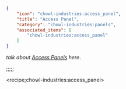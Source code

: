 ```json
{
    "icon": "chowl-industries:access_panel",
    "title": "Access Panel",
    "category": "chowl-industries:panels",
    "associated_items": [
        "chowl-industries:access_panel"
    ]
}
```

*talk about [Access Panels](^chowl-industries:panels/access_panel) here*.

;;;;;

<recipe;chowl-industries:access_panel>